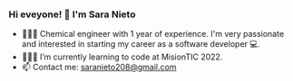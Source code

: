 ### Hi eveyone! 👋 I'm Sara Nieto

- 👩🏻‍🔬 Chemical engineer with 1 year of experience. I'm very passionate and interested in starting my career as a software developer 💻.
- 👩🏻‍💻 I’m currently learning to code at MisionTIC 2022.
- 📫 Contact me: saranieto208@gmail.com 

